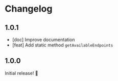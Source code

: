 # Changelog

## 1.0.1

* [doc] Improve documentation
* [feat] Add static method `getAvailableEndpoints`

## 1.0.0

Initial release! :tada:
